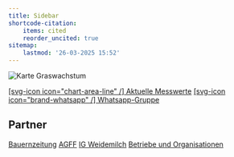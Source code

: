```yaml
---
title: Sidebar
shortcode-citation:
    items: cited
    reorder_uncited: true
sitemap:
    lastmod: '26-03-2025 15:52'
---
```


![Karte Graswachstum](/uploads/Graswachstumskarte_aktuell.svg?resize(100))

[[svg-icon icon="chart-area-line" /] Aktuelle Messwerte](/growth?classes=button)
[[svg-icon icon="brand-whatsapp" /] Whatsapp-Gruppe ](https://chat.whatsapp.com/HWT0TodVZBuBDVAFVrUUbr?classes=button) 
 
 

## Partner
[Bauernzeitung](https://www.bauernzeitung.ch/graswachstum-serie) 
[AGFF](https://www.agff.ch) 
[IG Weidemilch](https://www.weidemilch.ch) 
[Betriebe und Organisationen](/about)
